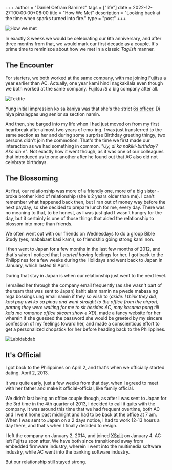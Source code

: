 +++
author = "Daniel Cefram Ramirez"
tags = ["life"]
date = 2022-12-27T00:00:00+08:00
title = "How We Met"
description = "Looking back at the time when sparks turned into fire."
type = "post"
+++

![How we met](https://storage.googleapis.com/rmrz-blog.appspot.com/me-ac-how-we-met-banner.png)

In exactly 3 weeks we would be celebrating our 6th anniversary, and after three months from that, we would mark our first decade as a couple. It's prime time to reminisce about how we met in a classic *Taglish* manner.

## The Encounter

For starters, we both worked at the same company, with me joining Fujitsu a year earlier than AC. Actually, one year kami hindi nagkakilala even though we both worked at the same company. Fujitsu *IS* a big company after all.

![Tektite](https://storage.googleapis.com/rmrz-blog.appspot.com/SCR-20230116-ch7.png)

Yung initial impression ko sa kaniya was that she's the strict [6s officer](https://www.creativesafetysupply.com/articles/6s-safety/). Di niya pinalagpas ung senior sa section namin.

And then, she barged into my life when I had just moved on from my first heartbreak after almost two years of emo-ing. I was just transferred to the same section as her and during some surprise Birthday greeting thingy, two persons didn't join the commotion. That's the time we first made our interaction as we had something in common. *"Uy, di ka nakiki-birthday? Ako din e"*. Not exactly how it went though, as it was one of our colleagues that introduced us to one another after he found out that AC also did not celebrate birthdays.

## The Blossoming

At first, our relationship was more of a friendly one, more of a big sister - broke brother kind of relationship (she's 2 years older than me). I can't remember what happened back then, but I ran out of money way before the next payday, so she decided to prepare lunch for me, every day. There was no meaning to that, to be honest, as I was just glad I wasn't hungry for the day, but it certainly is one of those things that aided the relationship to blossom into more than friends.

We often went out with our friends on Wednesdays to do a group Bible Study (yes, mababaet kasi kami), so friendship going strong kami non.

I then went to Japan for a few months in the last few months of 2012, and that's when I noticed that I *started having* feelings for her. I got back to the Philippines for a few weeks during the Holidays and went back to Japan in January, which lasted til April. 

During that stay in Japan is when our relationship just went to the next level.

I emailed her through the company email frequently (as she wasn't part of the team that was sent to Japan) kahit alam namin na pwede mabasa ng mga bossings ung email namin if they so wish to (*aside: I think they did, kasi pag uwi ko sa pinas and went straight to the office from the airport, parang they were waiting for me to sit besides AC, may kasama pang tili kala mo romance office sitcom show e XD*), made a fancy website for her wherein if she guessed the password she would be greeted by my sincere confession of my feelings toward her, and made a conscientious effort to get a personalized chopstick for her before heading back to the Philippines.

![Labidabdab](https://storage.googleapis.com/rmrz-blog.appspot.com/SCR-20230117-h5a.png)

## It's Official

I got back to the Philippines on April 2, and that's when we officially started dating. April 2, 2013.

It was quite early, just a few weeks from that day, when I agreed to meet with her father and make it official-official, like family official.

We didn't last being an office couple though, as after I was sent to Japan for the 3rd time in the 4th quarter of 2013, I decided to call it quits with the company. It was around this time that we had frequent overtime, both AC and I went home past midnight and had to be back at the office at 7 am. When I was sent to Japan on a 2 days notice, I had to work 12-13 hours a day there, and that's when I finally decided to resign.

I left the company on January 2, 2014, and joined [XSplit](https://rmrz.ph/posts/on-to-a-new-challenge/) on January 4. AC left Fujitsu soon after. We have both since transitioned away from embedded firmware industry, wherein I went into the multimedia software industry, while AC went into the banking software industry.

But our relationship still stayed strong.